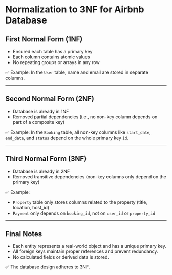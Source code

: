 # Normalization to 3NF for Airbnb Database

## First Normal Form (1NF)

- Ensured each table has a primary key
- Each column contains atomic values
- No repeating groups or arrays in any row

✅ Example: In the `User` table, name and email are stored in separate columns.

---

## Second Normal Form (2NF)

- Database is already in 1NF
- Removed partial dependencies (i.e., no non-key column depends on part of a composite key)

✅ Example: In the `Booking` table, all non-key columns like `start_date`, `end_date`, and `status` depend on the whole primary key `id`.

---

## Third Normal Form (3NF)

- Database is already in 2NF
- Removed transitive dependencies (non-key columns only depend on the primary key)

✅ Example:
- `Property` table only stores columns related to the property (title, location, host_id)
- `Payment` only depends on `booking_id`, not on `user_id` or `property_id`

---

## Final Notes

- Each entity represents a real-world object and has a unique primary key.
- All foreign keys maintain proper references and prevent redundancy.
- No calculated fields or derived data is stored.

✅ The database design adheres to 3NF.
